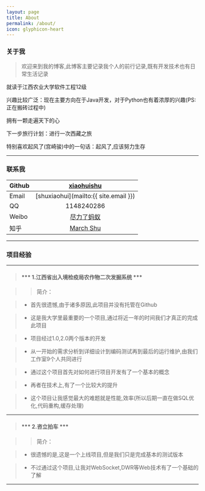 ```yaml
---
layout: page
title: About
permalink: /about/
icon: glyphicon-heart
---
```


### 关于我

> 欢迎来到我的博客,此博客主要记录我个人的前行记录,既有开发技术也有日常生活记录

就读于江西农业大学软件工程12级

兴趣比较广泛：现在主要方向在于Java开发，对于Python也有着浓厚的兴趣(PS:正在搬砖过程中)

拥有一颗走遍天下的心

下一步旅行计划：进行一次西藏之旅

特别喜欢起风了(宫崎骏)中的一句话：起风了,应该努力生存

---

### 联系我

| Github     		|   [xiaohuishu](https://github.com/xiaohuishu)  |
| --------   		| 	:----:  |
| Email     		|   [shuxiaohui](mailto:{{ site.email }}) |
| QQ       		|   1148240286   |
| Weibo       		|   [尽力了蚂蚁](http://weibo.com/antsmarch)  |
| 知乎        		|   [March Shu](http://www.zhihu.com/people/march-shu) |


---

### 项目经验

---

> <h4>*** 1.江西省出入境检疫局农作物二次发掘系统 ***</h4>

>>简介：

> * 首先很遗憾,由于诸多原因,此项目并没有托管在Github

> * 这是我大学里最重要的一个项目,通过将近一年的时间我们才真正的完成此项目

> * 项目经过1.0,2.0两个版本的开发

> * 从一开始的需求分析到详细设计到编码测试再到最后的运行维护,由我们工作室9个人共同进行

> * 通过这个项目首先对如何进行项目开发有了一个基本的概念

> * 再者在技术上,有了一个比较大的提升

> * 这个项目让我感觉最大的难题就是性能,效率(所以后期一直在做SQL优化,代码重构,缓存处理)

---

> <h4>*** 2.咨立拍车 ***</h4>

>> 简介：

> * 很遗憾的是,这是一个上线项目,但是我们只是完成基本的测试版本

> * 不过通过这个项目,让我对WebSocket,DWR等Web技术有了一个基础的了解

---
